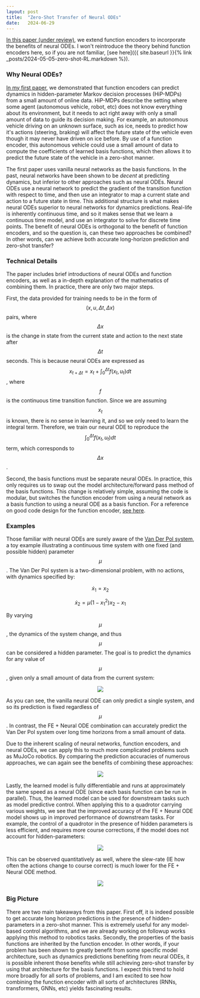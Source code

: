 ```yaml
---
layout: post
title:  "Zero-Shot Transfer of Neural ODEs"
date:   2024-06-29
---
```


[In this paper (under review)][arxiv], we extend function encoders to incorporate the benefits of neural ODEs. I won't reintroduce the theory behind function encoders here, so if you are not familiar, [see here]({{ site.baseurl }}{% link _posts/2024-05-05-zero-shot-RL.markdown %}). 

### Why Neural ODEs?

[In my first paper][first paper], we demonstrated that function encoders can predict dynamics in hidden-parameter Markov decision processes (HiP-MDPs) from a small amount of online data. HiP-MDPs describe the setting where some agent (autonomous vehicle, robot, etc) does not know everything about its environment, but it needs to act right away with only a small amount of data to guide its decision making. For example, an autonomous vehicle driving on an unknown surface, such as ice, needs to predict how it's actions (steering, braking) will affect the future state of the vehicle even though it may never have driven on ice before. By use of a function encoder, this autonomous vehicle could use a small amount of data to compute the coefficients of learned basis functions, which then allows it to predict the future state of the vehicle in a zero-shot manner. 

The first paper uses vanilla neural networks as the basis functions. In the past, neural networks have been shown to be *decent* at predicting dynamics, but inferior to other approaches such as neural ODEs. Neural ODEs use a neural network to predict the gradient of the transition function with respect to time, and then use an integrator to map a current state and action to a future state in time. This additional structure is what makes neural ODEs superior to neural networks for dynamics predictions. Real-life is inherently continuous time, and so it makes sense that we learn a continuous time model, and use an integrator to solve for discrete time points. 
The benefit of neural ODEs is orthogonal to the benefit of function encoders, and so the question is, can these two approaches be combined? In other words, can we achieve both accurate long-horizon prediction and zero-shot transfer? 

### Technical Details

The paper includes brief introductions of neural ODEs and function encoders, as well as a in-depth explanation of the mathematics of combining them. In practice, there are only two major steps.

First, the data provided for training needs to be in the form of $$ (x, u, \Delta t, \Delta x)$$ pairs, where $$\Delta x $$ is the change in state from the current state and action to the next state after $$\Delta t$$ seconds. This is because neural ODEs are expressed as $$ x_{t+\Delta t} = x_{t} + \int_0^{\Delta t} f(x_t, u_t) dt $$, where $$f$$ is the continuous time transition function. Since we are assuming $$x_t$$ is known, there is no sense in learning it, and so we only need to learn the integral term. Therefore, we train our neural ODE to reproduce the $$\int_0^{\Delta t} f(x_t, u_t) dt $$ term, which corresponds to $$ \Delta x $$.

Second, the basis functions must be separate neural ODEs. In practice, this only requires us to swap out the model architecture/forward pass method of the basis functions. This change is relatively simple, assuming the code is modular, but switches the function encoder from using a neural network as a basis function to using a neural ODE as a basis function. For a reference on good code design for the function encoder, [see here][modular code]. 

### Examples

Those familiar with neural ODEs are surely aware of the [Van Der Pol system][vdp], a toy example illustrating a continuous time system with one fixed (and possible hidden) parameter $$\mu$$. The Van Der Pol system is a two-dimensional problem, with no actions, with dynamics specified by:

$$\dot x_1 = x_2$$

$$\dot x_2 = \mu (1- {x_1}^2) x_2 - x_1$$

By varying $$\mu$$, the dynamics of the system change, and thus $$\mu$$ can be considered a hidden parameter. The goal is to predict the dynamics for any value of $$\mu$$, given only a small amount of data from the current system:

<div class="image" style="text-align:center">
        <img src="{{ site.baseurl }}/data/zero-shot-node/vdp_node.PNG" width="auto">
</div>

As you can see, the vanilla neural ODE can only predict a single system, and so its prediction is fixed regardless of $$\mu$$. In contrast, the FE + Neural ODE combination can accurately predict the Van Der Pol system over long time horizons from a small amount of data.

Due to the inherent scaling of neural networks, function encoders, and neural ODEs, we can apply this to much more complicated problems such as MuJoCo robotics. By comparing the prediction accuracies of numerous approaches, we can again see the benefits of combining these approaches:

<div class="image" style="text-align:center">
        <img src="{{ site.baseurl }}/data/zero-shot-node/mujoco_node.PNG" width="auto">
</div>

Lastly, the learned model is fully differentiable and runs at approximately the same speed as a neural ODE (since each basis function can be run in parallel). Thus, the learned model can be used for downstream tasks such as model predictive control. When applying this to a quadrotor carrying various weights, we see that the improved accuracy of the FE + Neural ODE model shows up in improved performance of downstream tasks. For example, the control of a quadrotor in the presence of hidden parameters is less efficient, and requires more course corrections, if the model does not account for hidden-parameters: 

<div class="image" style="text-align:center">
        <img src="{{ site.baseurl }}/data/zero-shot-node/qual_drone.PNG" width="auto">
</div>

This can be observed quantitatively as well, where the slew-rate (IE how often the actions change to course correct) is much lower for the FE + Neural ODE method. 

<div class="image" style="text-align:center">
        <img src="{{ site.baseurl }}/data/zero-shot-node/quan_drone.PNG" width="auto">
</div>

### Big Picture

There are two main takeaways from this paper. First off, it is indeed possible to get accurate long horizon predictions in the presence of hidden-parameters in a zero-shot manner. This is extremely useful for any model-based control algorithms, and we are already working on followup works applying this method to robotics tasks. Secondly, the properties of the basis functions are inherited by the function encoder. In other words, if your problem has been shown to greatly benefit from some specific model architecture, such as dynamics predictions benefiting from neural ODEs, it is possible inherent those benefits while still achieving zero-shot transfer by using that architecture for the basis functions. I expect this trend to hold more broadly for all sorts of problems, and I am excited to see how combining the function encoder with all sorts of architectures (RNNs, transformers, GNNs, etc) yields fascinating results. 


[arxiv]: https://arxiv.org/abs/2405.08954
[code]: https://github.com/tyler-ingebrand  
[first paper]: https://arxiv.org/abs/2401.17173
[modular code]: https://github.com/tyler-ingebrand/FunctionEncoder\
[vdp]: https://en.wikipedia.org/wiki/Van_der_Pol_oscillator